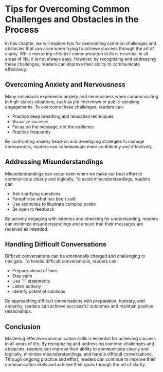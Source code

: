 Tips for Overcoming Common Challenges and Obstacles in the Process
===========================================================================================================================

In this chapter, we will explore tips for overcoming common challenges and obstacles that can arise when trying to achieve success through the art of clarity. While mastering effective communication skills is essential in all areas of life, it is not always easy. However, by recognizing and addressing these challenges, readers can improve their ability to communicate effectively.

Overcoming Anxiety and Nervousness
----------------------------------

Many individuals experience anxiety and nervousness when communicating in high-stakes situations, such as job interviews or public speaking engagements. To overcome these challenges, readers can:

* Practice deep breathing and relaxation techniques
* Visualize success
* Focus on the message, not the audience
* Practice frequently

By confronting anxiety head-on and developing strategies to manage nervousness, readers can communicate more confidently and effectively.

Addressing Misunderstandings
----------------------------

Misunderstandings can occur even when we make our best effort to communicate clearly and logically. To avoid misunderstandings, readers can:

* Ask clarifying questions
* Paraphrase what has been said
* Use examples to illustrate complex points
* Be open to feedback

By actively engaging with listeners and checking for understanding, readers can minimize misunderstandings and ensure that their messages are received as intended.

Handling Difficult Conversations
--------------------------------

Difficult conversations can be emotionally charged and challenging to navigate. To handle difficult conversations, readers can:

* Prepare ahead of time
* Stay calm
* Use "I" statements
* Listen actively
* Identify potential solutions

By approaching difficult conversations with preparation, honesty, and empathy, readers can achieve successful outcomes and maintain positive relationships.

Conclusion
----------

Mastering effective communication skills is essential for achieving success in all areas of life. By recognizing and addressing common challenges and obstacles, readers can improve their ability to communicate clearly and logically, minimize misunderstandings, and handle difficult conversations. Through ongoing practice and effort, readers can continue to improve their communication skills and achieve their goals through the art of clarity.
